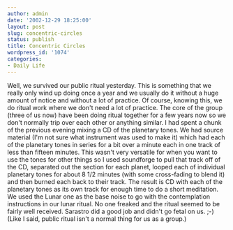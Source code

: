 ```yaml
---
author: admin
date: '2002-12-29 18:25:00'
layout: post
slug: concentric-circles
status: publish
title: Concentric Circles
wordpress_id: '1074'
categories:
- Daily Life
---
```


Well, we survived our public ritual yesterday. This is something that we
really only wind up doing once a year and we usually do it without a
huge amount of notice and without a lot of practice. Of course, knowing
this, we do ritual work where we don't need a lot of practice. The core
of the group (three of us now) have been doing ritual together for a few
years now so we don't normally trip over each other or anything similar.
I had spent a chunk of the previous evening mixing a CD of the planetary
tones. We had source material (I'm not sure what instrument was used to
make it) which had each of the planetary tones in series for a bit over
a minute each in one track of less than fifteen minutes. This wasn't
very versatile for when you want to use the tones for other things so I
used soundforge to pull that track off of the CD, separated out the
section for each planet, looped each of individual planetary tones for
about 8 1/2 minutes (with some cross-fading to blend it) and then burned
each back to their track. The result is CD with each of the planetary
tones as its own track for enough time to do a short meditation. We used
the Lunar one as the base noise to go with the contemplation
instructions in our lunar ritual. No one freaked and the ritual seemed
to be fairly well received. Sarastro did a good job and didn't go fetal
on us. ;-) (Like I said, public ritual isn't a normal thing for us as a
group.)
